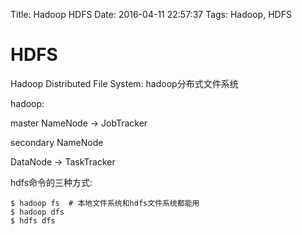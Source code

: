 Title: Hadoop HDFS
Date: 2016-04-11 22:57:37
Tags: Hadoop, HDFS



# HDFS

Hadoop Distributed File System: hadoop分布式文件系统

hadoop:

master NameNode -> JobTracker

secondary NameNode

DataNode -> TaskTracker

hdfs命令的三种方式:

    $ hadoop fs  # 本地文件系统和hdfs文件系统都能用
    $ hadoop dfs
    $ hdfs dfs
